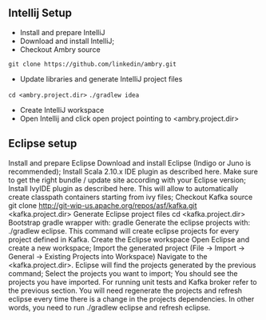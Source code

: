 ## Intellij Setup
* Install and prepare IntelliJ
* Download and install IntelliJ;
* Checkout Ambry source

`git clone https://github.com/linkedin/ambry.git`

* Update libraries and generate IntelliJ project files

`cd <ambry.project.dir>`
`./gradlew idea`

* Create IntelliJ workspace
* Open Intellij and click open project pointing to <ambry.project.dir>

## Eclipse setup
Install and prepare Eclipse
Download and install Eclipse (Indigo or Juno is recommended);
Install Scala 2.10.x IDE plugin as described here. Make sure to get the right bundle / update site according with your Eclipse version;
Install IvyIDE plugin as described here. This will allow to automatically create classpath containers starting from ivy files;
Checkout Kafka source
git clone http://git-wip-us.apache.org/repos/asf/kafka.git <kafka.project.dir>
Generate Eclipse project files
cd <kafka.project.dir>
Bootstrap gradle wrapper with: gradle
Generate the eclipse projects with: ./gradlew eclipse. This command will create eclipse projects for every project defined in Kafka. 
Create the Eclipse workspace
Open Eclipse and create a new workspace;
Import the generated project (File -> Import -> General -> Existing Projects into Workspace)
Navigate to the <kafka.project.dir>. Eclipse will find the projects generated by the previous command;
Select the projects you want to import;
You should see the projects you have imported. For running unit tests and Kafka broker refer to the previous section.
You will need regenerate the projects and refresh eclipse every time there is a change in the projects dependencies. In other words, you need to run ./gradlew eclipse and refresh eclipse.